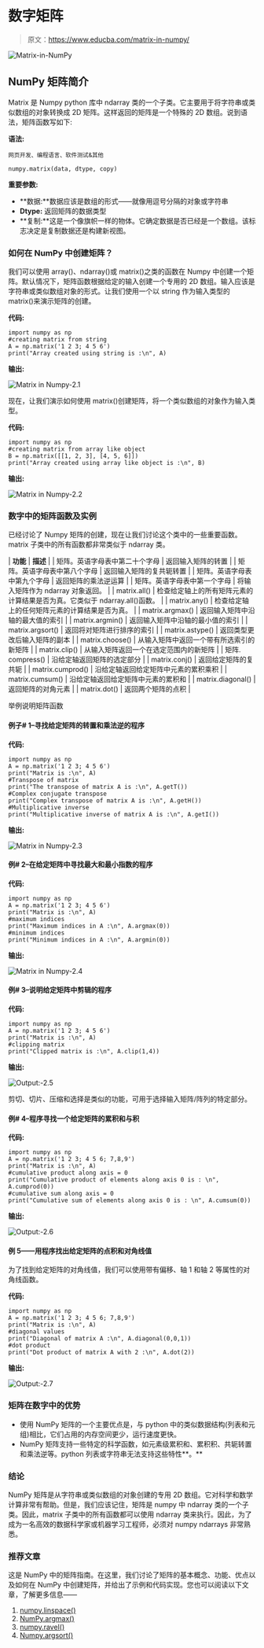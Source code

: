 # 数字矩阵

> 原文：<https://www.educba.com/matrix-in-numpy/>

![Matrix-in-NumPy](img/fe7466dbd0de595ca9d07a0db7fdbf04.png)



## NumPy 矩阵简介

Matrix 是 Numpy python 库中 ndarray 类的一个子类。它主要用于将字符串或类似数组的对象转换成 2D 矩阵。这样返回的矩阵是一个特殊的 2D 数组。说到语法，矩阵函数写如下:

**语法:**

<small>网页开发、编程语言、软件测试&其他</small>

```
numpy.matrix(data, dtype, copy)
```

**重要参数:**

*   **数据:**数据应该是数组的形式——就像用逗号分隔的对象或字符串
*   **Dtype:** 返回矩阵的数据类型
*   **复制:**这是一个像旗帜一样的物体。它确定数据是否已经是一个数组。该标志决定是复制数据还是构建新视图。

### 如何在 NumPy 中创建矩阵？

我们可以使用 array()、ndarray()或 matrix()之类的函数在 Numpy 中创建一个矩阵。默认情况下，矩阵函数根据给定的输入创建一个专用的 2D 数组。输入应该是字符串或类似数组对象的形式。让我们使用一个以 string 作为输入类型的 matrix()来演示矩阵的创建。

**代码:**

```
import numpy as np
#creating matrix from string
A = np.matrix('1 2 3; 4 5 6')
print("Array created using string is :\n", A)
```

**输出:**

![Matrix in Numpy-2.1](img/ffd913f5eae63ee3aff0d5ea75205a6f.png)



现在，让我们演示如何使用 matrix()创建矩阵，将一个类似数组的对象作为输入类型。

**代码:**

```
import numpy as np
#creating matrix from array like object
B = np.matrix([[1, 2, 3], [4, 5, 6]])
print("Array created using array like object is :\n", B)
```

**输出:**

![Matrix in Numpy-2.2](img/e690844e1e74acad72a3e1c5dcf39536.png)



### 数字中的矩阵函数及实例

已经讨论了 Numpy 矩阵的创建，现在让我们讨论这个类中的一些重要函数。matrix 子类中的所有函数都非常类似于 ndarray 类。

| **功能** | **描述** |
| 矩阵。英语字母表中第二十个字母 | 返回输入矩阵的转置 |
| 矩阵。英语字母表中第八个字母 | 返回输入矩阵的复共轭转置 |
| 矩阵。英语字母表中第九个字母 | 返回矩阵的乘法逆运算 |
| 矩阵。英语字母表中第一个字母 | 将输入矩阵作为 ndarray 对象返回。 |
| matrix.all() | 检查给定轴上的所有矩阵元素的计算结果是否为真。它类似于 ndarray.all()函数。 |
| matrix.any() | 检查给定轴上的任何矩阵元素的计算结果是否为真。 |
| matrix.argmax() | 返回输入矩阵中沿轴的最大值的索引 |
| matrix.argmin() | 返回输入矩阵中沿轴的最小值的索引 |
| matrix.argsort() | 返回将对矩阵进行排序的索引 |
| matrix.astype() | 返回类型更改后输入矩阵的副本 |
| matrix.choose() | 从输入矩阵中返回一个带有所选索引的新矩阵 |
| matrix.clip() | 从输入矩阵返回一个在选定范围内的新矩阵 |
| 矩阵. compress() | 沿给定轴返回矩阵的选定部分 |
| matrix.conj() | 返回给定矩阵的复共轭 |
| matrix.cumprod() | 沿给定轴返回给定矩阵中元素的累积乘积 |
| matrix.cumsum() | 沿给定轴返回给定矩阵中元素的累积和 |
| matrix.diagonal() | 返回矩阵的对角元素 |
| matrix.dot() | 返回两个矩阵的点积 |

举例说明矩阵函数

#### 例子# 1–寻找给定矩阵的转置和乘法逆的程序

**代码:**

```
import numpy as np
A = np.matrix('1 2 3; 4 5 6')
print("Matrix is :\n", A)
#Transpose of matrix
print("The transpose of matrix A is :\n", A.getT())
#Complex conjugate transpose
print("Complex transpose of matrix A is :\n", A.getH())
#Multiplicative inverse
print("Multiplicative inverse of matrix A is :\n", A.getI())
```

**输出:**

![Matrix in Numpy-2.3](img/da52552199031bd01a6ed2997f9097cf.png)



#### 例# 2–在给定矩阵中寻找最大和最小指数的程序

**代码:**

```
import numpy as np
A = np.matrix('1 2 3; 4 5 6')
print("Matrix is :\n", A)
#maximum indices
print("Maximum indices in A :\n", A.argmax(0))
#minimum indices
print("Minimum indices in A :\n", A.argmin(0))
```

**输出:**

![Matrix in Numpy-2.4](img/f64cc297bc83c6dd5264e049e5af0113.png)



#### 例# 3–说明给定矩阵中剪辑的程序

**代码:**

```
import numpy as np
A = np.matrix('1 2 3; 4 5 6')
print("Matrix is :\n", A)
#clipping matrix
print("Clipped matrix is :\n", A.clip(1,4))
```

**输出:**

![Output:-2.5](img/5b4cccf9d1fd150ba0db924744139a30.png)



剪切、切片、压缩和选择是类似的功能，可用于选择输入矩阵/阵列的特定部分。

#### 例# 4–程序寻找一个给定矩阵的累积和与积

**代码:**

```
import numpy as np
A = np.matrix('1 2 3; 4 5 6; 7,8,9')
print("Matrix is :\n", A)
#cumulative product along axis = 0
print("Cumulative product of elements along axis 0 is : \n", A.cumprod(0))
#cumulative sum along axis = 0
print("Cumulative sum of elements along axis 0 is : \n", A.cumsum(0))
```

**输出:**

![Output:-2.6](img/6018f1a48e653b88684e4f1ca6532583.png)



#### 例 5——用程序找出给定矩阵的点积和对角线值

为了找到给定矩阵的对角线值，我们可以使用带有偏移、轴 1 和轴 2 等属性的对角线函数。

**代码:**

```
import numpy as np
A = np.matrix('1 2 3; 4 5 6; 7,8,9')
print("Matrix is :\n", A)
#diagonal values
print("Diagonal of matrix A :\n", A.diagonal(0,0,1))
#dot product
print("Dot product of matrix A with 2 :\n", A.dot(2))
```

**输出:**

![Output:-2.7](img/4ff28136fe32a3e1088624396b073e56.png)



### 矩阵在数字中的优势

*   使用 NumPy 矩阵的一个主要优点是，与 python 中的类似数据结构(列表和元组)相比，它们占用的内存空间更少，运行速度更快。
*   NumPy 矩阵支持一些特定的科学函数，如元素级累积和、累积积、共轭转置和乘法逆等。python 列表或字符串无法支持这些特性**。**

### 结论

NumPy 矩阵是从字符串或类似数组的对象创建的专用 2D 数组。它对科学和数学计算非常有帮助。但是，我们应该记住，矩阵是 numpy 中 ndarray 类的一个子类。因此，matrix 子类中的所有函数都可以使用 ndarray 类来执行。因此，为了成为一名高效的数据科学家或机器学习工程师，必须对 numpy ndarrays 非常熟悉。

### 推荐文章

这是 NumPy 中的矩阵指南。在这里，我们讨论了矩阵的基本概念、功能、优点以及如何在 NumPy 中创建矩阵，并给出了示例和代码实现。您也可以阅读以下文章，了解更多信息——

1.  [numpy.linspace()](https://www.educba.com/numpy-linspace/)
2.  [NumPy.argmax()](https://www.educba.com/numpy-argmax/)
3.  [numpy.ravel()](https://www.educba.com/numpy-dot-ravel/)
4.  [Numpy.argsort()](https://www.educba.com/numpy-argsort/)





